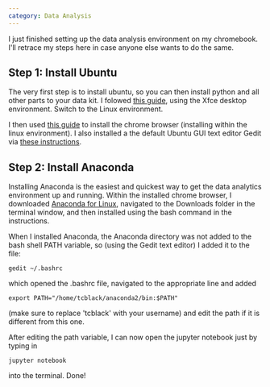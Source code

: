 ```yaml
---
category: Data Analysis
---
```

I just finished setting up the data analysis environment on my chromebook. I'll retrace my steps here in case anyone else wants to do the same.

## Step 1: Install Ubuntu
The very first step is to install ubuntu, so you can then install python and all other parts to your data kit. I folowed [this guide](https://www.linux.com/learn/how-easily-install-ubuntu-chromebook-crouton%20), using the Xfce desktop environment. Switch to the Linux environment.

I then used [this guide](https://www.linuxbabe.com/ubuntu/install-google-chrome-ubuntu-16-04-lts) to install the chrome browser (installing within the linux environment). I also installed a the default Ubuntu GUI text editor Gedit via [these instructions](https://help.ubuntu.com/community/gedit).

## Step 2: Install Anaconda
Installing Anaconda is the easiest and quickest way to get the data analytics environment up and running. Within the installed chrome browser, I downloaded [Anaconda for Linux](https://www.continuum.io/downloads), navigated to the Downloads folder in the terminal window, and then installed using the bash command in the instructions.

When I installed Anaconda, the Anaconda directory was not added to the bash shell PATH variable, so (using the Gedit text editor) I added it to the file:
```
gedit ~/.bashrc
```
which opened the .bashrc file, navigated to the appropriate line and added
```
export PATH="/home/tcblack/anaconda2/bin:$PATH"
```
(make sure to replace 'tcblack' with your username) and edit the path if it is different from this one.

After editing the path variable, I can now open the jupyter notebook just by typing in
```
jupyter notebook
```
into the terminal. Done!
